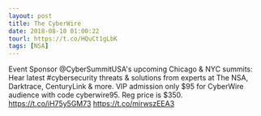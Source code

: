 ```yaml
---
layout: post
title: The CyberWire
date: 2018-08-10 01:00:22
tourl: https://t.co/HQuCt1gLbK
tags: [NSA]
---
```

Event Sponsor @CyberSummitUSA's upcoming Chicago &amp; NYC summits: Hear latest #cybersecurity threats &amp; solutions from experts at The NSA, Darktrace, CenturyLink &amp; more. VIP admission only $95 for CyberWire audience with code cyberwire95. Reg price is $350. https://t.co/iH75y5GM73 https://t.co/mirwszEEA3
